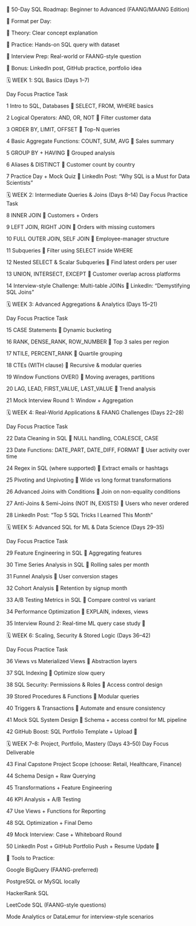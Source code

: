 🧠 50-Day SQL Roadmap: Beginner to Advanced (FAANG/MAANG Edition)

📌 Format per Day:

📘 Theory: Clear concept explanation

🧪 Practice: Hands-on SQL query with dataset

🎯 Interview Prep: Real-world or FAANG-style question

🔗 Bonus: LinkedIn post, GitHub practice, portfolio idea

🗓️ WEEK 1: SQL Basics (Days 1–7)

Day	Focus	Practice Task

1	Intro to SQL, Databases 📘	SELECT, FROM, WHERE basics

2	Logical Operators: AND, OR, NOT 🧪	Filter customer data

3	ORDER BY, LIMIT, OFFSET 🧪	Top-N queries

4	Basic Aggregate Functions: COUNT, SUM, AVG 🎯	Sales summary

5	GROUP BY + HAVING 📘	Grouped analysis

6	Aliases & DISTINCT 🧪	Customer count by country

7	Practice Day + Mock Quiz 🎯	LinkedIn Post: “Why SQL is a Must for Data Scientists”

🗓️ WEEK 2: Intermediate Queries & Joins (Days 8–14)
Day	Focus	Practice Task

8	INNER JOIN 📘	Customers + Orders

9	LEFT JOIN, RIGHT JOIN 🧪	Orders with missing customers

10	FULL OUTER JOIN, SELF JOIN 🎯	Employee-manager structure

11	Subqueries 📘	Filter using SELECT inside WHERE

12	Nested SELECT & Scalar Subqueries 🧪	Find latest orders per user

13	UNION, INTERSECT, EXCEPT 📘	Customer overlap across platforms

14	Interview-style Challenge: Multi-table JOINs 🎯	LinkedIn: “Demystifying SQL Joins”

🗓️ WEEK 3: Advanced Aggregations & Analytics (Days 15–21)

Day	Focus	Practice Task

15	CASE Statements 📘	Dynamic bucketing

16	RANK, DENSE_RANK, ROW_NUMBER 🎯	Top 3 sales per region

17	NTILE, PERCENT_RANK 🧪	Quartile grouping

18	CTEs (WITH clause) 📘	Recursive & modular queries

19	Window Functions OVER() 🧪	Moving averages, partitions

20	LAG, LEAD, FIRST_VALUE, LAST_VALUE 🎯	Trend analysis

21	Mock Interview Round 1: Window + Aggregation	


🗓️ WEEK 4: Real-World Applications & FAANG Challenges (Days 22–28)

Day	Focus	Practice Task

22	Data Cleaning in SQL 📘	NULL handling, COALESCE, CASE

23	Date Functions: DATE_PART, DATE_DIFF, FORMAT 🧪	User activity over time

24	Regex in SQL (where supported) 🎯	Extract emails or hashtags

25	Pivoting and Unpivoting 📘	Wide vs long format transformations

26	Advanced Joins with Conditions 🧪	Join on non-equality conditions

27	Anti-Joins & Semi-Joins (NOT IN, EXISTS) 🎯	Users who never ordered

28	LinkedIn Post: “Top 5 SQL Tricks I Learned This Month”	


🗓️ WEEK 5: Advanced SQL for ML & Data Science (Days 29–35)

Day	Focus	Practice Task

29	Feature Engineering in SQL 📘	Aggregating features

30	Time Series Analysis in SQL 🧪	Rolling sales per month

31	Funnel Analysis 📘	User conversion stages

32	Cohort Analysis 🎯	Retention by signup month

33	A/B Testing Metrics in SQL 🧪	Compare control vs variant

34	Performance Optimization 📘	EXPLAIN, indexes, views

35	Interview Round 2: Real-time ML query case study 🎯

🗓️ WEEK 6: Scaling, Security & Stored Logic (Days 36–42)

Day	Focus	Practice Task

36	Views vs Materialized Views 📘	Abstraction layers

37	SQL Indexing 🧪	Optimize slow query

38	SQL Security: Permissions & Roles 📘	Access control design

39	Stored Procedures & Functions 🧪	Modular queries

40	Triggers & Transactions 📘	Automate and ensure consistency

41	Mock SQL System Design 🎯	Schema + access control for ML pipeline

42	GitHub Boost: SQL Portfolio Template + Upload 🔗	


🗓️ WEEK 7–8: Project, Portfolio, Mastery (Days 43–50)
Day	Focus	Deliverable

43	Final Capstone Project Scope (choose: Retail, Healthcare, Finance)	

44	Schema Design + Raw Querying	

45	Transformations + Feature Engineering	

46	KPI Analysis + A/B Testing	

47	Use Views + Functions for Reporting

48	SQL Optimization + Final Demo	

49	Mock Interview: Case + Whiteboard Round	

50	LinkedIn Post + GitHub Portfolio Push + Resume Update 🎉	

🎯 Tools to Practice:

Google BigQuery (FAANG-preferred)

PostgreSQL or MySQL locally

HackerRank SQL

LeetCode SQL (FAANG-style questions)

Mode Analytics or DataLemur for interview-style scenarios

